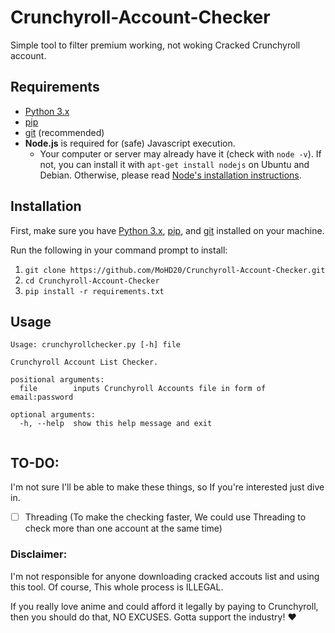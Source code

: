 # Crunchyroll-Account-Checker
Simple tool to filter premium working, not woking Cracked Crunchyroll account.

## Requirements
* [Python 3.x](https://www.python.org/downloads/)
* [pip](https://pip.pypa.io/en/stable/installing/)
* [git](https://git-scm.com/book/en/v2/Getting-Started-Installing-Git) (recommended) 
* **Node.js** is required for (safe) Javascript execution.
    * Your computer or server may already have it (check with `node -v`). If not, you can install it with `apt-get install nodejs` on Ubuntu and Debian. Otherwise, please read [Node's installation instructions](https://nodejs.org/en/download/package-manager/).

## Installation
First, make sure you have [Python 3.x](https://www.python.org/downloads/), [pip](https://pip.pypa.io/en/stable/installing/), and [git](https://git-scm.com/book/en/v2/Getting-Started-Installing-Git) installed on your machine.

Run the following in your command prompt to install:
1. `git clone https://github.com/MoHD20/Crunchyroll-Account-Checker.git`
2. `cd Crunchyroll-Account-Checker` 
3. `pip install -r requirements.txt`

## Usage
```
Usage: crunchyrollchecker.py [-h] file

Crunchyroll Account List Checker.

positional arguments:
  file        inputs Crunchyroll Accounts file in form of email:password

optional arguments:
  -h, --help  show this help message and exit
  
```

## TO-DO:

I'm not sure I'll be able to make these things, so If you're interested just dive in.

- [ ] Threading (To make the checking faster, We could use Threading to check more than one account at the same time)

### Disclaimer: 
I'm not responsible for anyone downloading cracked accouts list and using this tool. Of course, This whole process is ILLEGAL.

If you really love anime and could afford it legally by paying to Crunchyroll, then you should do that, NO EXCUSES. Gotta support the industry! :heart:
